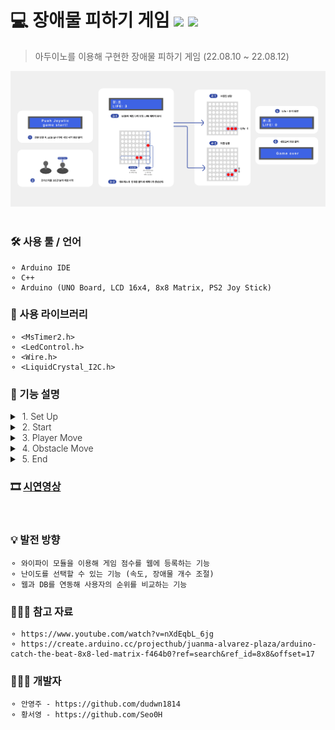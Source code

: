 # 💻 장애물 피하기 게임 <img src="https://img.shields.io/badge/C++-yellow?style=flat-square&logo=C++&logoColor=white"/> <img src="https://img.shields.io/badge/Arduino-blue?style=flat-square&logo=Arduino&logoColor=white"/>


> 아두이노를 이용해 구현한 장애물 피하기 게임 (22.08.10 ~ 22.08.12)

![example_image](./image/example_image.png)          
<br/>

### 🛠️ 사용 툴 / 언어
    ⚬ Arduino IDE
    ⚬ C++
    ⚬ Arduino (UNO Board, LCD 16x4, 8x8 Matrix, PS2 Joy Stick)
### 📘 사용 라이브러리
    ⚬ <MsTimer2.h>
    ⚬ <LedControl.h>
    ⚬ <Wire.h>
    ⚬ <LiquidCrystal_I2C.h>
### 📌 기능 설명
<details>
<summary style="Font-Weight:300">&nbsp;1. Set Up</summary>
<div markdown="1">
<pre>    ⚬ Matrix 연결 세팅<br/> 
    ⚬ 시리얼 통신 세팅<br/>
    ⚬ Lc, Lcd 세팅 및 초기화<br/>
    ⚬ 초기 시작 위치를 설정<br/>
    ⚬ 플레이 시간을 나타낼 타이머를 설정 및 초기화 (기본 1초 주기)
</pre>
</div>
</details>

<details>
<summary style="Font-Weight:300">&nbsp;2. Start</summary>
<div markdown="1">
<pre>    ⚬ 플레이 시간 측정 기능<br/>
    ⚬ 조이스틱을 3초이상 누르면 게임을 시작하는 기능
</pre>
</div>
</details>

<details>
<summary style="Font-Weight:300">&nbsp;3. Player Move</summary>
<div markdown="1">
<pre>    ⚬ 타이머를 통해 1초 주기로 사용자의 입력을 읽어오는 기능<br/>
    ⚬ 조이스틱의 방향에 따라 사용자의 위치를 이동하는 기능 (+ 양쪽 모서리의 경우 움직이지 않도록 예외 처리)<br/>
    ⚬ 조이스틱 강도에 따라 이동하는 정도를 조절하는 기능<br/>
    ⚬ 장애물과 부딪혔을 때 생명을 하나 차감하는 기능
</pre>
</div>
</details>

<details>
<summary style="Font-Weight:300">&nbsp;4. Obstacle Move</summary>
<div markdown="1">
<pre>    ⚬ 장애물 시작 위치를 랜덤으로 설정하는 기능<br/>
    ⚬ 장애물이 내려오는 시간 설정 기능 (기본 1초 설정)<br/>
    ⚬ 2칸 크기의 장애물이 정해진 시간을 주기로 한 줄씩 내려오는 기능<br/>
    ⚬ Player와 마주쳤을 경우 장애물을 없애는 기능<br/>
    ⚬ Player와 마주치지 않고 끝까지 내려왔을 경우 장애물을 없애는 기능
</pre>
</div>
</details>

<details>
<summary style="Font-Weight:300">&nbsp;5. End</summary>
<div markdown="1">
<pre>    ⚬ 생명이 0이 되었을 경우 종료하는 기능<br/>
    ⚬ 플레이한 시간을 Lcd에 표시하는 기능<br/>
    ⚬ 일정 시간 딜레이 후, 다시 게임 시작 화면을 표시하는 기능 (기본 설정 시간 5초)      
</pre>
</div>
</details>      

### 🎞️ <a href="https://player.vimeo.com/video/770017885?h=caac0de6f5&amp;badge=0&amp;autopause=0&amp;player_id=0&amp;app_id=58479">시연영상</a>
<br/>

### 💡 발전 방향
    ⚬ 와이파이 모듈을 이용해 게임 점수를 웹에 등록하는 기능
    ⚬ 난이도를 선택할 수 있는 기능 (속도, 장애물 개수 조절)
    ⚬ 웹과 DB를 연동해 사용자의 순위를 비교하는 기능         

### 👩🏻‍🏫 참고 자료
    ⚬ https://www.youtube.com/watch?v=nXdEqbL_6jg
    ⚬ https://create.arduino.cc/projecthub/juanma-alvarez-plaza/arduino-catch-the-beat-8x8-led-matrix-f464b0?ref=search&ref_id=8x8&offset=17
### 👩🏻‍💻 개발자
    ⚬ 안영주 - https://github.com/dudwn1814
    ⚬ 황서영 - https://github.com/Seo0H        
  
